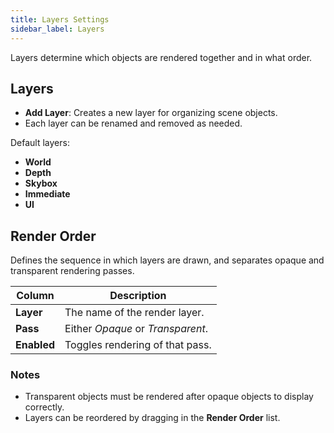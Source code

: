 ```yaml
---
title: Layers Settings
sidebar_label: Layers
---
```


Layers determine which objects are rendered together and in what order.

## Layers

- **Add Layer**: Creates a new layer for organizing scene objects.
- Each layer can be renamed and removed as needed.

Default layers:

- **World**
- **Depth**
- **Skybox**
- **Immediate**
- **UI**

## Render Order

Defines the sequence in which layers are drawn, and separates opaque and transparent rendering passes.

| Column | Description |
| --- | --- |
| **Layer** | The name of the render layer. |
| **Pass** | Either *Opaque* or *Transparent*. |
| **Enabled** | Toggles rendering of that pass. |

### Notes

- Transparent objects must be rendered after opaque objects to display correctly.
- Layers can be reordered by dragging in the **Render Order** list.
